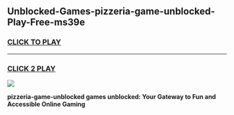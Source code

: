 
## Unblocked-Games-pizzeria-game-unblocked-Play-Free-ms39e
<h3>
<a href="https://premium76.site?title=pizzeria-game-unblocked&ref=12A">CLICK TO PLAY</a></h3>
<hr>

<h3>
<a href="https://premium76.site?title=pizzeria-game-unblocked&ref=12A">CLICK 2 PLAY</a>
  
</h3>

<a href="https://premium76.site?title=pizzeria-game-unblocked&ref=12A"><img src="https://clearcache.store/games.png"></a>


**pizzeria-game-unblocked games unblocked: Your Gateway to Fun and Accessible Online Gaming**
